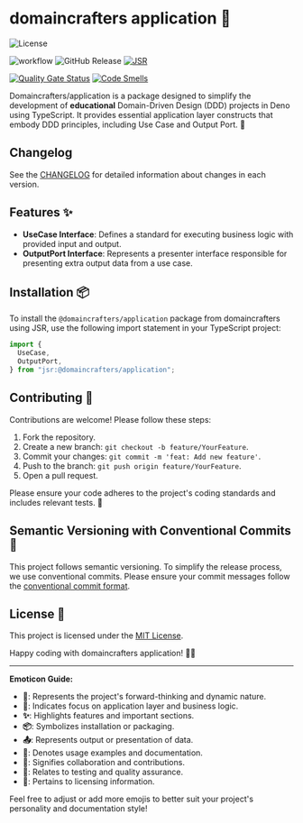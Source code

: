# domaincrafters application 🎯

![License](https://img.shields.io/badge/license-MIT-blue.svg)

![workflow](https://github.com/domaincrafters/ddd_deno_application/actions/workflows/ci.yml/badge.svg)
![GitHub Release](https://img.shields.io/github/v/release/domaincrafters/ddd_deno_application)
[![JSR](https://jsr.io/badges/@domaincrafters/application)](https://jsr.io/@domaincrafters/application)

[![Quality Gate Status](https://sonarcloud.io/api/project_badges/measure?project=domaincrafters.deno.application&metric=alert_status)](https://sonarcloud.io/summary/new_code?id=domaincrafters.deno.application)
[![Code Smells](https://sonarcloud.io/api/project_badges/measure?project=domaincrafters.deno.application&metric=code_smells)](https://sonarcloud.io/summary/new_code?id=domaincrafters.deno.application)

Domaincrafters/application is a package designed to simplify the development of **educational** Domain-Driven Design (DDD) projects in Deno using TypeScript. It provides essential application layer constructs that embody DDD principles, including Use Case and Output Port. 🎯

## Changelog

See the [CHANGELOG](CHANGELOG.md) for detailed information about changes in each version.

## Features ✨

- **UseCase Interface**: Defines a standard for executing business logic with provided input and output.
- **OutputPort Interface**: Represents a presenter interface responsible for presenting extra output data from a use case.

## Installation 📦

To install the `@domaincrafters/application` package from domaincrafters using JSR, use the following import statement in your TypeScript project:

```typescript
import {
  UseCase,
  OutputPort,
} from "jsr:@domaincrafters/application";
```

## Contributing 🤝

Contributions are welcome! Please follow these steps:

1. Fork the repository.
2. Create a new branch: `git checkout -b feature/YourFeature`.
3. Commit your changes: `git commit -m 'feat: Add new feature'`.
4. Push to the branch: `git push origin feature/YourFeature`.
5. Open a pull request.

Please ensure your code adheres to the project's coding standards and includes relevant tests. 🧪

## Semantic Versioning with Conventional Commits 🔄

This project follows semantic versioning. To simplify the release process, we use conventional commits. Please ensure your commit messages follow the [conventional commit format](https://www.conventionalcommits.org/en/v1.0.0/).

## License 📝

This project is licensed under the [MIT License](LICENSE).

Happy coding with domaincrafters application! 🚀✨

---

**Emoticon Guide:**

- **🚀**: Represents the project's forward-thinking and dynamic nature.
- **🎯**: Indicates focus on application layer and business logic.
- **✨**: Highlights features and important sections.
- **📦**: Symbolizes installation or packaging.
- **📤**: Represents output or presentation of data.
- **📖**: Denotes usage examples and documentation.
- **🤝**: Signifies collaboration and contributions.
- **🧪**: Relates to testing and quality assurance.
- **📝**: Pertains to licensing information.

Feel free to adjust or add more emojis to better suit your project's personality and documentation style!